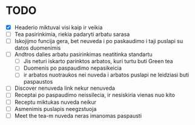 # TODO

- [x] Headerio miktuvai visi kaip ir veikia
- [ ] Tea pasirinkimia, riekia padaryti arbatu sarasa
- [ ] Iskojijmo funcija gera, bet neuveda i po paskaudimo i taji puslapi su datos duomenimis
- [ ] Andtros dalies arbatu pasirinkimas neatitinka standartu
  - [ ] Jis neturi iskarto parinktos arbatos, kuri turtu buti Green tea
  - [ ] Duomenis po paspaudimo nepasikeicia
  - [ ] ir arbatos nuotraukos nei nuveda i arbatos puslapi ne leidziasi buti paspaustos
- [ ] Discover nenuveda link nekur nenuveda
- [ ] Receptai po paspaudimo neissilecia, ir nesiskiria vienas nuo kito
- [ ] Receptu miktukas nuveda neikur
- [ ] Asmenimis puslapis neegzstuoja
- [ ] Meet the tea-m nuveda neras imanomas paspausti